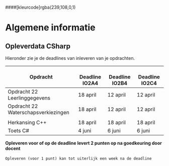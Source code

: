####[kleurcode]rgba(239,108,0,1)

# Algemene informatie #



## Opleverdata CSharp ## 
Hieronder zie je de deadlines van inleveren van je opdrachten. 

|&nbsp;Opdracht         | &nbsp; &nbsp; Deadline **IO2A4**| &nbsp; &nbsp; Deadline **IO2B4**| &nbsp; &nbsp; Deadline **IO2C4**|
|---------------  |--------------- | --------- | -------|
| Opdracht 22 Leerlinggegevens | 18 april | 12 april | 12 april |
| Opdracht 22 Waterschapsverkiezingen | 18 april | 12 april | 12 april |
|  |  |  |  |
| Herkansing C++ | 18 april | 18 april | 18 april |
| Toets C# | 4 juni | 6 juni | 6 juni |




__Opleveren voor of op de deadline levert 2 punten op na goedkeuring door docent__<br><br>
``Opleveren (voor 1 punt) kan tot uiterlijk een week na de deadline``


